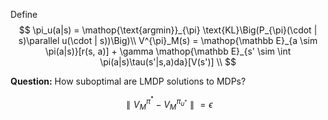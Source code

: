 
Define
$$
\pi_u(a|s) = \mathop{\text{argmin}}_{\pi} \text{KL}\Big(P_{\pi}(\cdot | s)\parallel u(\cdot | s))\Big)\\
V^{\pi}_M(s) = \mathop{\mathbb E}_{a \sim \pi(a|s)}[r(s, a)] + \gamma \mathop{\mathbb E}_{s' \sim \int \pi(a|s)\tau(s'|s,a)da}[V(s')] \\
$$

__Question:__ How suboptimal are LMDP solutions to MDPs?

$$
\parallel V^{\pi^* }_M - V^{\pi_{u^* }}_M \parallel = \epsilon
$$
